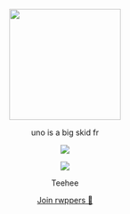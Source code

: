<p align="center">  
<img height="200" src="https://media1.tenor.com/m/JUh8KbRQVYcAAAAC/anime-loli.gif">
</p>
<p align="center">
    <g> uno is a big skid fr</g>
<p align="center">  
<img src="https://komarev.com/ghpvc/?username=unoxyzmdfckz&color=grey">
</p>
    <p align="center">
  <img src="https://discord.c99.nl/widget/theme-5/794090280944533504.png"/>
</p>
<p align="center">
Teehee
<p align="center">
    <a href="https://discord.gg/rippers">Join rwppers 🎀</a>
